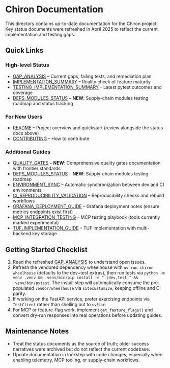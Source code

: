 # Chiron Documentation

This directory contains up-to-date documentation for the Chiron project. Key status documents were refreshed in April 2025 to reflect the current implementation and testing gaps.

## Quick Links

### High-level Status

- [GAP_ANALYSIS](GAP_ANALYSIS.md) – Current gaps, failing tests, and remediation plan
- [IMPLEMENTATION_SUMMARY](../IMPLEMENTATION_SUMMARY.md) – Reality check of feature maturity
- [TESTING_IMPLEMENTATION_SUMMARY](../TESTING_IMPLEMENTATION_SUMMARY.md) – Latest pytest outcomes and coverage
- [DEPS_MODULES_STATUS](DEPS_MODULES_STATUS.md) – **NEW**: Supply-chain modules testing roadmap and status tracking

### For New Users

- [README](../README.md) – Project overview and quickstart (review alongside the status docs above)
- [CONTRIBUTING](../CONTRIBUTING.md) – How to contribute

### Additional Guides

- [QUALITY_GATES](QUALITY_GATES.md) – **NEW**: Comprehensive quality gates documentation with frontier standards
- [DEPS_MODULES_STATUS](DEPS_MODULES_STATUS.md) – **NEW**: Supply-chain modules testing roadmap
- [ENVIRONMENT_SYNC](ENVIRONMENT_SYNC.md) – Automatic synchronization between dev and CI environments
- [CI_REPRODUCIBILITY_VALIDATION](CI_REPRODUCIBILITY_VALIDATION.md) – Reproducibility checks and rebuild workflows
- [GRAFANA_DEPLOYMENT_GUIDE](GRAFANA_DEPLOYMENT_GUIDE.md) – Grafana deployment notes (ensure metrics endpoints exist first)
- [MCP_INTEGRATION_TESTING](MCP_INTEGRATION_TESTING.md) – MCP testing playbook (tools currently marked experimental)
- [TUF_IMPLEMENTATION_GUIDE](TUF_IMPLEMENTATION_GUIDE.md) – TUF implementation with multi-backend key storage

## Getting Started Checklist

1. Read the refreshed [GAP_ANALYSIS](GAP_ANALYSIS.md) to understand open issues.
2. Refresh the vendored dependency wheelhouse with `uv run chiron wheelhouse` (defaults to the dev+test extras), then run tests via `python -m venv .venv && .venv/bin/pip install -e ".[dev,test]" && .venv/bin/pytest`. The install step will automatically consume the pre-populated `vendor/wheelhouse` via `sitecustomize`, keeping offline and CI parity.
3. If working on the FastAPI service, prefer exercising endpoints via `TestClient` rather than shelling out to `uv`/`tar`.
4. For MCP or feature-flag work, implement `get_feature_flags()` and convert dry-run responses into real operations before updating guides.

## Maintenance Notes

- Treat the status documents as the source of truth; older success narratives were archived but do not reflect the current codebase.
- Update documentation in lockstep with code changes, especially when enabling telemetry, MCP tooling, or supply-chain workflows.
